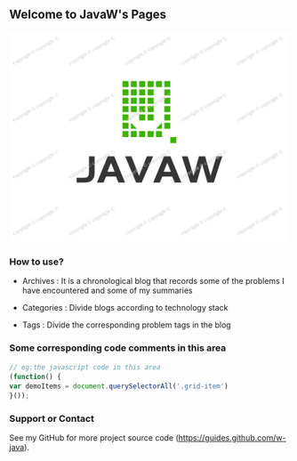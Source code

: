 ## Welcome to JavaW's Pages

![img_JavaW](https://github.com/W-Java/W-Java.github.io/blob/main/img/JavaW.svg)

### How to use?

* Archives : It is a chronological blog that records some of the problems I have encountered and some of my summaries

* Categories : Divide blogs according to technology stack

* Tags : Divide the corresponding problem tags in the blog


### Some corresponding code comments in this area
```js
// eg:the javascript code in this area
(function() {
var demoItems = document.querySelectorAll('.grid-item')
}());
```



### Support or Contact

See my GitHub for more project source code (https://guides.github.com/w-java).

